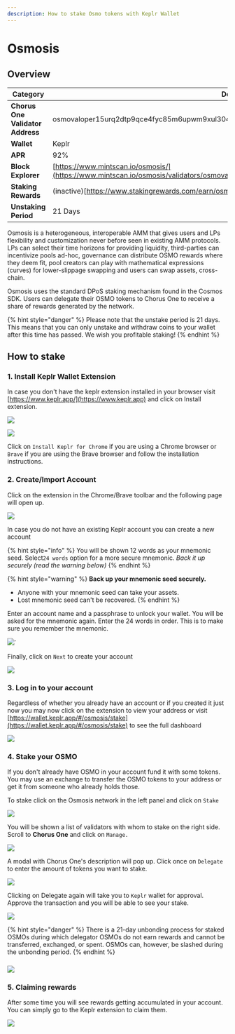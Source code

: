 ```yaml
---
description: How to stake Osmo tokens with Keplr Wallet
---
```


# Osmosis

## Overview

| Category                         | Details                                                                                                                           |
| -------------------------------- | --------------------------------------------------------------------------------------------------------------------------------- |
| **Chorus One Validator Address** | osmovaloper15urq2dtp9qce4fyc85m6upwm9xul3049wh9czc                                                                                |
| **Wallet**                       | Keplr                                                                                                                             |
| **APR**                          | 92%                                                                                                                               |
| **Block Explorer**               | [https://www.mintscan.io/osmosis/](https://www.mintscan.io/osmosis/validators/osmovaloper15urq2dtp9qce4fyc85m6upwm9xul3049wh9czc) |
| **Staking Rewards**              | (inactive)[https://www.stakingrewards.com/earn/osmosis](https://www.stakingrewards.com/earn/osmosis)                              |
| **Unstaking Period**             | 21 Days                                                                                                                           |

Osmosis is a heterogeneous, interoperable AMM that gives users and LPs flexibility and customization never before seen in existing AMM protocols. LPs can select their time horizons for providing liquidity, third-parties can incentivize pools ad-hoc, governance can distribute OSMO rewards where they deem fit, pool creators can play with mathematical expressions (curves) for lower-slippage swapping and users can swap assets, cross-chain.

Osmosis uses the standard DPoS staking mechanism found in the Cosmos SDK. Users can delegate their OSMO tokens to Chorus One to receive a share of rewards generated by the network.

{% hint style="danger" %}
Please note that the unstake period is 21 days. This means that you can only unstake and withdraw coins to your wallet after this time has passed. We wish you profitable staking!
{% endhint %}

## How to stake

### 1. Install Keplr Wallet Extension

In case you don't have the keplr extension installed in your browser visit [https://www.keplr.app/](https://www.keplr.app) and click on Install extension.&#x20;

![](<../.gitbook/assets/image (70) (1) (1) (1) (1) (1) (1) (1).png>)

![](<../.gitbook/assets/image (25).png>)

Click on `Install Keplr for Chrome` if you are using a Chrome browser or `Brave` if you are using the Brave browser and follow the installation instructions.

### 2. Create/Import Account

Click on the extension in the Chrome/Brave toolbar and the following page will open up.

![](<../.gitbook/assets/image (26).png>)

In case you do not have an existing Keplr account you can create a new account

{% hint style="info" %}
You will be shown 12 words as your mnemonic seed. Select`24 words` option for a more secure mnemonic. _Back it up securely (read the warning below)_
{% endhint %}

{% hint style="warning" %}
**Back up your mnemonic seed securely.**&#x20;

* Anyone with your mnemonic seed can take your assets.&#x20;
* Lost mnemonic seed can't be recovered.
{% endhint %}

Enter an account name and a passphrase to unlock your wallet. You will be asked for the mnemonic again. Enter the 24 words in order. This is to make sure you remember the mnemonic.

![](<../.gitbook/assets/image (50) (1) (1) (1) (1).png>)\`

Finally, click on `Next` to create your account

![](<../.gitbook/assets/image (55) (1) (1) (1) (1) (1).png>)

### 3. Log in to your account

Regardless of whether you already have an account or if you created it just now you may now click on the extension to view your address or visit[ ](https://wallet.keplr.app/#/kava/stake)[https://wallet.keplr.app/#/osmosis/stake](https://wallet.keplr.app/#/osmosis/stake) to see the full dashboard

![](<../.gitbook/assets/image (71) (1) (1) (1).png>)

### 4. Stake your OSMO

If you don't already have OSMO in your account fund it with some tokens. You may use an exchange to transfer the OSMO tokens to your address or get it from someone who already holds those.

To stake click on the Osmosis network in the left panel and click on `Stake`&#x20;

![](<../.gitbook/assets/image (58) (1).png>)

You will be shown a list of validators with whom to stake on the right side. Scroll to **Chorus One** and click on `Manage.`

![](<../.gitbook/assets/image (71) (1).png>)

A modal with Chorus One's description will pop up. Click once on `Delegate` to enter the amount of tokens you want to stake.&#x20;

![](<../.gitbook/assets/image (81) (1) (1).png>)

Clicking on Delegate again will take you to `Keplr` wallet for approval. Approve the transaction and you will be able to see your stake.

![](<../.gitbook/assets/image (82) (1) (1).png>)

{% hint style="danger" %}
There is a 21-day unbonding process for staked OSMOs during which delegator OSMOs do not earn rewards and cannot be transferred, exchanged, or spent. OSMOs can, however, be slashed during the unbonding period.
{% endhint %}

### ![](<../.gitbook/assets/image (50) (1) (1).png>)

### 5. Claiming rewards

After some time you will see rewards getting accumulated in your account. You can simply go to the Keplr extension to claim them.

![](<../.gitbook/assets/image (67) (1).png>)
